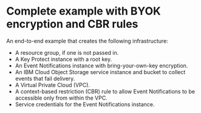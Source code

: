 # Complete example with BYOK encryption and CBR rules

An end-to-end example that creates the following infrastructure:

- A resource group, if one is not passed in.
- A Key Protect instance with a root key.
- An Event Notifications instance with bring-your-own-key encryption.
- An IBM Cloud Object Storage service instance and bucket to collect events that fail delivery.
- A Virtual Private Cloud (VPC).
- A context-based restriction (CBR) rule to allow Event Notifications to be accessible only from within the VPC.
- Service credentials for the Event Notifications instance.
